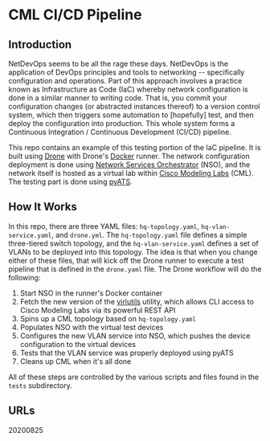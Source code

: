 # CML CI/CD Pipeline

## Introduction

NetDevOps seems to be all the rage these days.  NetDevOps is the application of DevOps principles and tools to networking -- specifically configuration and operations.  Part of this approach involves a practice known as Infrastructure as Code (IaC) whereby network configuration is done in a similar manner to writing code.  That is, you commit your configuration changes (or abstracted instances thereof) to a version control system, which then triggers some automation to [hopefully] test, and then deploy the configuration into production.  This whole system forms a Continuous Integration / Continuous Development (CI/CD) pipeline.

This repo contains an example of this testing portion of the IaC pipeline.  It is built using [Drone](https://drone.io) with Drone's [Docker](https://docs.drone.io/runner/docker/overview/) runner.  The network configuration deployment is done using [Network Services Orchestrator](https://developer.cisco.com/site/nso/) (NSO), and the network itself is hosted as a virtual lab within [Cisco Modeling Labs](https://developer.cisco.com/modeling-labs) (CML).  The testing part is done using [pyATS](https://developer.cisco.com/pyats/).

## How It Works

In this repo, there are three YAML files: `hq-topology.yaml`, `hq-vlan-service.yaml`, and `drone.yml`.  The `hq-topology.yaml` file defines a simple three-tiered switch topology, and the `hq-vlan-service.yaml` defines a set of VLANs to be deployed into this topology.  The idea is that when you change either of these files, that will kick off the Drone runner to execute a test pipeline that is defined in the `drone.yaml` file.  The Drone workflow will do the following:

1. Start NSO in the runner's Docker container
2. Fetch the new version of the [virlutils](https://github.com/CiscoDevNet/virlutils) utility, which allows CLI access to Cisco Modeling Labs via its powerful REST API
3. Spins up a CML topology based on `hq-topology.yaml`
4. Populates NSO with the virtual test devices
5. Configures the new VLAN service into NSO, which pushes the device configuration to the virtual devices
6. Tests that the VLAN service was properly deployed using pyATS
7. Cleans up CML when it's all done

All of these steps are controlled by the various scripts and files found in the `tests` subdirectory.

## URLs
20200825

